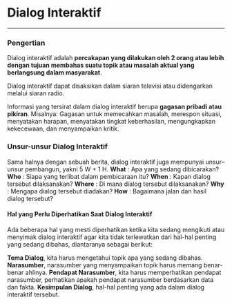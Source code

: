 # Dialog Interaktif
---

### Pengertian
Dialog interaktif adalah **percakapan yang dilakukan oleh 2 orang atau lebih dengan tujuan membahas suatu topik atau masalah aktual yang berlangsung dalam masyarakat**.

Dialog interaktif dapat disaksikan dalam siaran televisi atau didengarkan melalui siaran radio.

Informasi yang tersirat dalam dialog interaktif berupa **gagasan pribadi atau pikiran**. Misalnya: Gagasan untuk memecahkan masalah, merespon situasi, menyatakan harapan, menyatakan tingkat keberhasilan, mengungkapkan kekecewaan, dan menyampaikan kritik.

### Unsur-unsur Dialog Interaktif
Sama halnya dengan sebuah berita, dialog interaktif juga mempunyai unsur–unsur pembangun, yakni 5 W + 1 H. 
**What** : Apa yang sedang dibicarakan?
**Who**  : Siapa yang terlibat dalam pembicaraan itu?
**When** : Kapan dialog tersebut dilaksanakan?
**Where** : Di mana dialog tersebut dilaksanakan?
**Why** : Mengapa dialog tersebut diadakan?
**How** : Bagaimana jalan dan hasil dialog tersebut?

#### Hal yang Perlu Diperhatikan Saat Dialog Interaktif
Ada beberapa hal yang mesti diperhatikan ketika kita sedang mengikuti atau menyimak dialog interaktif agar kita tidak terlewatkan dari hal-hal penting yang sedang dibahas, diantaranya sebagai berikut:

**Tema Dialog**, kita harus mengetahui topik apa yang sedang dibahas.
**Narasumber**, narasumber yang menyampaikan topik harus memang benar-benar ahlinya.
**Pendapat Narasumber**, kita harus memperhatikan pendapat narasumber, perhatikan apakah pendapat narasumber berdasarkan data dan fakta.
**Kesimpulan Dialog**, hal-hal penting yang ada dalam dialog interaktif tersebut.